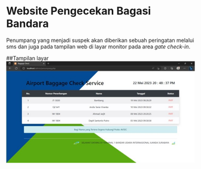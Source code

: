 # Website Pengecekan Bagasi Bandara

Penumpang yang menjadi suspek akan diberikan sebuah peringatan melalui sms dan juga pada tampilan web di layar monitor pada area *gate check-in*.

##Tampilan layar 
![alt text](https://github.com/Linc2427/Golek.in/blob/main/images/penumpang.jpg)
